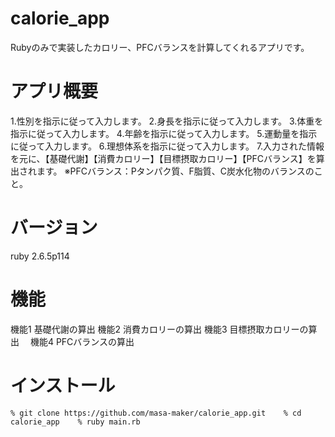 # calorie_app
Rubyのみで実装したカロリー、PFCバランスを計算してくれるアプリです。

# アプリ概要
1.性別を指示に従って入力します。
2.身長を指示に従って入力します。
3.体重を指示に従って入力します。
4.年齢を指示に従って入力します。
5.運動量を指示に従って入力します。
6.理想体系を指示に従って入力します。
7.入力された情報を元に、【基礎代謝】【消費カロリー】【目標摂取カロリー】【PFCバランス】を算出されます。
※PFCバランス：Pタンパク質、F脂質、C炭水化物のバランスのこと。

# バージョン
ruby 2.6.5p114

# 機能
機能1 基礎代謝の算出
機能2 消費カロリーの算出
機能3 目標摂取カロリーの算出　
機能4 PFCバランスの算出

# インストール

`% git clone https://github.com/masa-maker/calorie_app.git   
% cd calorie_app   
% ruby main.rb`

